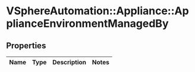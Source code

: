 # VSphereAutomation::Appliance::ApplianceEnvironmentManagedBy

## Properties
Name | Type | Description | Notes
------------ | ------------- | ------------- | -------------


